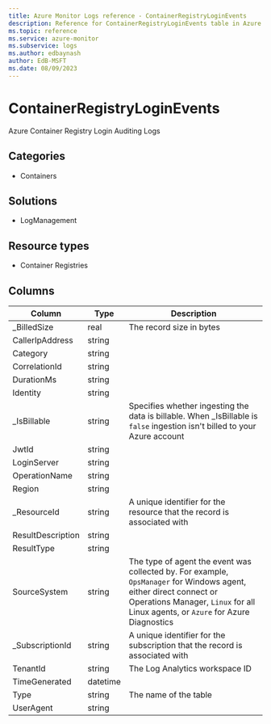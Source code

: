```yaml
---
title: Azure Monitor Logs reference - ContainerRegistryLoginEvents
description: Reference for ContainerRegistryLoginEvents table in Azure Monitor Logs.
ms.topic: reference
ms.service: azure-monitor
ms.subservice: logs
ms.author: edbaynash
author: EdB-MSFT
ms.date: 08/09/2023
---
```


# ContainerRegistryLoginEvents

Azure Container Registry Login Auditing Logs

## Categories

- Containers
## Solutions

- LogManagement
## Resource types

- Container Registries




## Columns

| Column | Type | Description |
|---|---|---|
| _BilledSize | real | The record size in bytes |
| CallerIpAddress | string |   |
| Category | string |   |
| CorrelationId | string |   |
| DurationMs | string |   |
| Identity | string |   |
| _IsBillable | string | Specifies whether ingesting the data is billable. When _IsBillable is `false` ingestion isn't billed to your Azure account |
| JwtId | string |   |
| LoginServer | string |   |
| OperationName | string |   |
| Region | string |   |
| _ResourceId | string | A unique identifier for the resource that the record is associated with |
| ResultDescription | string |   |
| ResultType | string |   |
| SourceSystem | string | The type of agent the event was collected by. For example, `OpsManager` for Windows agent, either direct connect or Operations Manager, `Linux` for all Linux agents, or `Azure` for Azure Diagnostics |
| _SubscriptionId | string | A unique identifier for the subscription that the record is associated with |
| TenantId | string | The Log Analytics workspace ID |
| TimeGenerated | datetime |   |
| Type | string | The name of the table |
| UserAgent | string |   |
